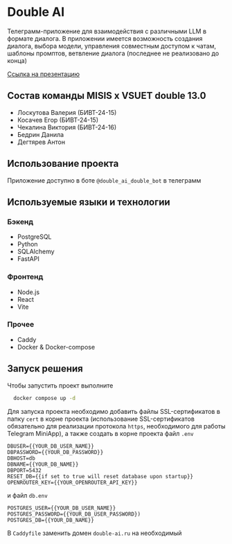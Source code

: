 
# Double AI

Телеграмм-приложение для взаимодействия с различными LLM в формате диалога. В приложении имеется возможность создания диалога, выбора модели, управления совместным доступом к чатам, шаблоны промптов, ветвление диалога (последнее не реализовано до конца)

[Ссылка на презентацию](https://disk.yandex.ru/i/zucfn_t1X0r_8g)


## Состав команды MISIS x VSUET double 13.0

- Лоскутова Валерия (БИВТ-24-15)
- Косачев Егор (БИВТ-24-15)
- Чекалина Виктория (БИВТ-24-16)
- Бедрин Данила
- Дегтярев Антон


## Использование проекта

Приложение доступно в боте `@double_ai_double_bot` в телеграмм


## Используемые языки и технологии

### Бэкенд
- PostgreSQL
- Python
- SQLAlchemy
- FastAPI

### Фронтенд
- Node.js
- React
- Vite

### Прочее
- Caddy
- Docker & Docker-compose
## Запуск решения

Чтобы запустить проект выполните

```bash
  docker compose up -d
```

Для запуска проекта необходимо добавить файлы SSL-сертификатов в папку `cert` в корне проекта (использование SSL-сертификатов обязательно для реализации протокола `https`, необходимого для работы Telegram MiniApp), а также создать в корне проекта файл `.env`
```env
DBUSER={{YOUR_DB_USER_NAME}}
DBPASSWORD={{YOUR_DB_PASSWORD}}
DBHOST=db
DBNAME={{YOUR_DB_NAME}}
DBPORT=5432
RESET_DB={{if set to true will reset database upon startup}}
OPENROUTER_KEY={{YOUR_OPENROUTER_API_KEY}}
```
и файл `db.env`
```env
POSTGRES_USER={{YOUR_DB_USER_NAME}}
POSTGRES_PASSWORD={{YOUR_DB_USER_PASSWORD})
POSTGRES_DB={{YOUR_DB_NAME}}
```

В `Caddyfile` заменить домен `double-ai.ru` на необходимый
